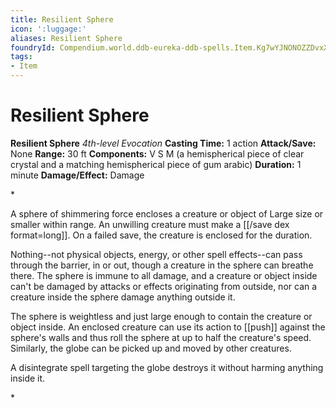 ```yaml
---
title: Resilient Sphere
icon: ':luggage:'
aliases: Resilient Sphere
foundryId: Compendium.world.ddb-eureka-ddb-spells.Item.Kg7wYJNONOZZDvxX
tags:
- Item
---
```


# Resilient Sphere

**Resilient Sphere**
_4th-level Evocation_
**Casting Time:** 1 action
**Attack/Save:** None
**Range:** 30 ft
**Components:** V S M (a hemispherical piece of clear crystal and a matching hemispherical piece of gum arabic)
**Duration:** 1 minute
**Damage/Effect:** Damage

*<p>A sphere of shimmering force encloses a creature or object of Large size or smaller within range. An unwilling creature must make a [[/save dex format=long]]. On a failed save, the creature is enclosed for the duration.

Nothing--not physical objects, energy, or other spell effects--can pass through the barrier, in or out, though a creature in the sphere can breathe there. The sphere is immune to all damage, and a creature or object inside can't be damaged by attacks or effects originating from outside, nor can a creature inside the sphere damage anything outside it.

The sphere is weightless and just large enough to contain the creature or object inside. An enclosed creature can use its action to [[push]] against the sphere's walls and thus roll the sphere at up to half the creature's speed. Similarly, the globe can be picked up and moved by other creatures.

A disintegrate spell targeting the globe destroys it without harming anything inside it.</p>*